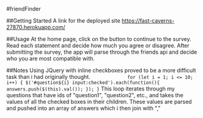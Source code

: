 
#friendFinder

##Getting Started
A link for the deployed site
https://fast-caverns-27870.herokuapp.com/

##Usage
At the home page, click on the button to continue to the survey. Read each statement and decide how much you agree or disagree.  After submitting the survey, the app will parse through the friends api and decide who you are most compatible with.

##Notes
Using JQuery with inline checkboxes proved to be a more difficult task than i had originally thought.
`             
for (let i = 1; i <= 10; i++) {
     $('#question${i} input:checked').each(function(){
        answers.push($(this).val());
    });
}
`
This loop iterates through my questions that have ids of "question1", "question2", etc., and takes the values of all the checked boxes in their children. These values are parsed and pushed into an array of answers which i then join with ","